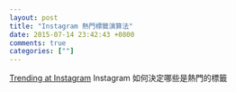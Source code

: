 ```yaml
---
layout: post
title: "Instagram 熱門標籤演算法"
date: 2015-07-14 23:42:43 +0800
comments: true
categories: [""]
---
```


<!-- more -->

[Trending at Instagram] Instagram 如何決定哪些是熱門的標籤

[Trending at Instagram]:http://instagram-engineering.tumblr.com/post/122961624217/trending-at-instagram